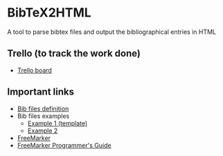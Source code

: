 # BibTeX2HTML
A tool to parse bibtex files and output the bibliographical entries in HTML

## Trello (to track the work done)
*  [Trello board](https://trello.com/b/rgVtgVgn/comp-14-15)  
  
## Important links

*  [Bib files definition](http://nwalsh.com/tex/texhelp/bibtx-4.html)
*  Bib files examples
   *  [Example 1 (template)](http://www.math.duke.edu/computing/tex/templates/template.bib)
   *  [Example 2](http://www.math.duke.edu/computing/tex/templates/database.bib)
*  [FreeMarker](http://freemarker.org/)
*  [FreeMarker Programmer's Guide ](http://freemarker.org/docs/pgui.html)
